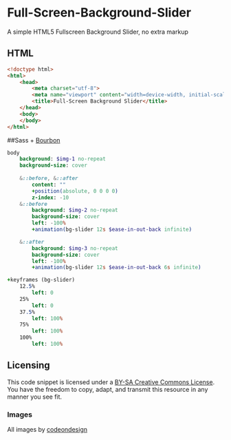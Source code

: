 Full-Screen-Background-Slider
=============================

A simple HTML5 Fullscreen Background Slider, no extra markup

## HTML

```html
<!doctype html>
<html>
    <head>
        <meta charset="utf-8">
        <meta name="viewport" content="width=device-width, initial-scale=1">
        <title>Full-Screen Background Slider</title>
    </head>
    <body>
    </body>
</html>

```


##Sass + [Bourbon](http://bourbon.io)

```sass
body
	background: $img-1 no-repeat
	background-size: cover
	
	&::before, &::after
		content: ""
		+position(absolute, 0 0 0 0)
		z-index: -10
	&::before
		background: $img-2 no-repeat
		background-size: cover
		left: -100% 
		+animation(bg-slider 12s $ease-in-out-back infinite) 

	&::after
		background: $img-3 no-repeat
		background-size: cover
		left: -100% 
		+animation(bg-slider 12s $ease-in-out-back 6s infinite) 

+keyframes (bg-slider)
	12.5%
		left: 0 
	25%
		left: 0
	37.5%
		left: 100%
	75%
		left: 100%
	100%
		left: 100%
```

## Licensing

This code snippet is licensed under a [BY-SA Creative Commons License](http://creativecommons.org/licenses/by-sa/3.0/). You have the freedom to copy, adapt, and transmit this resource in any manner you see fit.

### Images
All images by [codeondesign](http://codeondesign.cu.cc)
